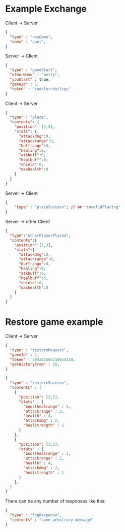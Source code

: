 # Example Exchange

Client -> Server
```json
{
  "type" : "newGame",
  "name" : "paul",
}
```

Server -> Client
```json
{
  "type" : "gameStart",
  "otherName" : "betty",
  "youStart" : true,
  "gameId" : 1,
  "token" : "caohlurcdailcga"
}
```

Client -> Server
```json
{
  "type" : "place",
  "contents": {
    "position": [3,5],
    "stats": {
      "attackdmg":0,
      "attackrange":0,
      "buffrange":0,
      "healing":0,
      "atkbuff":0,
      "healbuff":0,
      "shield":0,
      "maxhealth":0
    }
  }
}
```

Server -> Client
```json
{
    "type" : "placeSuccess"; // or "invalidPlacing"
}
```

Server -> other Client
```json
{
  "type":"otherPlayerPlaced",
  "contents":{
    "position":[7,3],
    "stats":{
      "attackdmg":0,
      "attackrange":0,
      "buffrange":0,
      "healing":0,
      "atkbuff":0,
      "healbuff":0,
      "shield":0,
      "maxhealth":0
    }
  }
}
```

# Restore game example

Client -> Server

```json
{
  "type" : "restoreRequest",
  "gameId" : 1,
  "token" : 504351564210654210,
  "getHistoryFrom" : 10,
}
```

```json
{
  "type" : "restoreSuccess",
  "contents" : [
    {
      "position": [3,5],
      "stats" : {
        "boosthealrange" : 3,
        "attackrange" : 2,
        "health" : 4,
        "attackdmg" : 2,
        "healstrength" : 1
      }
    },
    {
      "position": [3,5],
      "stats" : {
        "boosthealrange" : 3,
        "attackrange" : 2,
        "health" : 4,
        "attackdmg" : 2,
        "healstrength" : 1
      }
    },
  ]
}
```


There can be any number of responses like this:

```json
{
  "type" : "logResponse",
  "contents" : "some arbitrary message"
}
```
